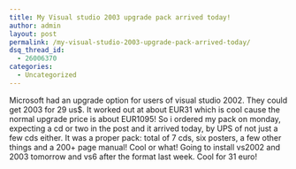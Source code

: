 ```yaml
---
title: My Visual studio 2003 upgrade pack arrived today!
author: admin
layout: post
permalink: /my-visual-studio-2003-upgrade-pack-arrived-today/
dsq_thread_id:
  - 26006370
categories:
  - Uncategorized
---
```

Microsoft had an upgrade option for users of visual studio 2002. They could get 2003 for 29 us$. It worked out at about EUR31 which is cool cause the normal upgrade price is about EUR1095! So i ordered my pack on monday, expecting a cd or two in the post and it arrived today, by UPS of not just a few cds either. It was a proper pack: total of 7 cds, six posters, a few other things and a 200+ page manual! Cool or what! Going to install vs2002 and 2003 tomorrow and vs6 after the format last week. Cool for 31 euro!